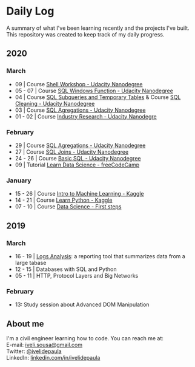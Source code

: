 # Daily Log
A summary of what I've been learning recently and the projects I've built. This repository was created to keep track of my daily progress.

## 2020

### March
 - 09 | Course [Shell Workshop - Udacity Nanodegree](https://www.udacity.com/course/programming-for-data-science-nanodegree--nd104)
 - 05 - 07 | Course [SQL Windows Function - Udacity Nanodegree](https://www.udacity.com/course/programming-for-data-science-nanodegree--nd104)
 - 04 | Course [SQL Subqueries and Temporary Tables](https://www.udacity.com/course/programming-for-data-science-nanodegree--nd104) & Course [SQL Cleaning - Udacity Nanodegree](https://www.udacity.com/course/programming-for-data-science-nanodegree--nd104)
 - 03 | Course [SQL Agregations - Udacity Nanodegree](https://www.udacity.com/course/programming-for-data-science-nanodegree--nd104)
 - 01 - 02 | Course [Industry Research - Udacity Nanodegre](https://www.udacity.com/course/programming-for-data-science-nanodegree--nd104)
 
### February
 - 29 | Course [SQL Agregations - Udacity Nanodegree](https://www.udacity.com/course/programming-for-data-science-nanodegree--nd104)
 - 27 | Course [SQL Joins - Udacity Nanodegree](https://www.udacity.com/course/programming-for-data-science-nanodegree--nd104)
 - 24 - 26 | Course [Basic SQL - Udacity Nanodegree](https://www.udacity.com/course/programming-for-data-science-nanodegree--nd104)
 - 09 | Tutorial [Learn Data Science - freeCodeCamp](https://www.youtube.com/watch?v=ua-CiDNNj30)

### January
 - 15 - 26 | Course [Intro to Machine Learning - Kaggle](https://www.kaggle.com/learn/intro-to-machine-learning)
 - 14 - 21 | Course [Learn Python - Kaggle](https://www.kaggle.com/learn/python)
 - 07 - 10 | Course [Data Science - First steps](https://cursos.alura.com.br/course/data-science-primeiros-passos)

## 2019
### March
 - 16 - 19 | [Logs Analysis](https://github.com/ivelisousa/Full-Stack-Nanodegree/tree/master/Log-analysis): a reporting tool that summarizes data from a large tabase
 - 12 - 15 | Databases with SQL and Python
 - 05 - 11 | HTTP, Protocol Layers and Big Networks

### February
- 13: Study session about Advanced DOM Manipulation

##  About me
I'm a civil engineer learning how to code. You can reach me at:  
E-mail: iveli.sousa@gmail.com  
Twitter: [@ivelidepaula](https://twitter.com/ivelidepaula)  
LinkedIn:  [linkedin.com/in/ivelidepaula](https://www.linkedin.com/in/ivelidepaula/)
